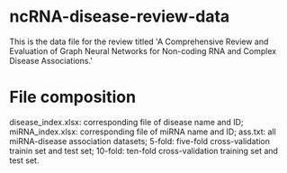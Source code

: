 # ncRNA-disease-review-data
This is the data file for the review titled 'A Comprehensive Review and Evaluation of Graph Neural Networks for Non-coding RNA and Complex Disease Associations.'

# File composition

disease_index.xlsx: corresponding file of disease name and ID;
miRNA_index.xlsx: corresponding file of miRNA name and ID;
ass.txt: all miRNA-disease association datasets;
5-fold: five-fold cross-validation trainin set and test set;
10-fold: ten-fold cross-validation training set and test set.
